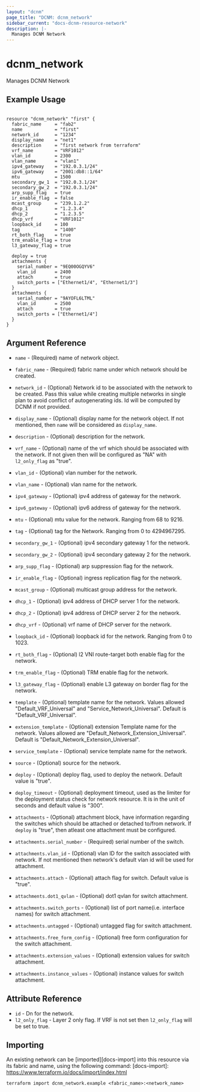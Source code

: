 ```yaml
---
layout: "dcnm"
page_title: "DCNM: dcnm_network"
sidebar_current: "docs-dcnm-resource-network"
description: |-
  Manages DCNM Network
---
```


# dcnm_network #
Manages DCNM Network

## Example Usage ##

```hcl

resource "dcnm_network" "first" {
  fabric_name     = "fab2"
  name            = "first"
  network_id      = "1234"
  display_name    = "net1"
  description     = "first network from terraform"
  vrf_name        = "VRF1012"
  vlan_id         = 2300
  vlan_name       = "vlan1"
  ipv4_gateway    = "192.0.3.1/24"
  ipv6_gateway    = "2001:db8::1/64"
  mtu             = 1500
  secondary_gw_1  = "192.0.3.1/24"
  secondary_gw_2  = "192.0.3.1/24"
  arp_supp_flag   = true
  ir_enable_flag  = false
  mcast_group     = "239.1.2.2"
  dhcp_1          = "1.2.3.4"
  dhcp_2          = "1.2.3.5"
  dhcp_vrf        = "VRF1012"
  loopback_id     = 100
  tag             = "1400"
  rt_both_flag    = true
  trm_enable_flag = true
  l3_gateway_flag = true

  deploy = true
  attachments {
    serial_number = "9EQ00OGQYV6"
    vlan_id       = 2400
    attach        = true
    switch_ports = ["Ethernet1/4", "Ethernet1/3"]
  }
  attachments {
    serial_number = "9AYOFL6LTML"
    vlan_id       = 2500
    attach        = true
    switch_ports = ["Ethernet1/4"]
  }
}

```


## Argument Reference ##

* `name` - (Required) name of network object.
* `fabric_name` - (Required) fabric name under which network should be created.
* `network_id` - (Optional) Network id to be associated with the network to be created. Pass this value while creating multiple networks in single plan to avoid conflict of autogenerating ids. Id will be computed by DCNM if not provided.
* `display_name` - (Optional) display name for the network object. If not mentioned, then `name` will be considered as `display_name`.
* `description` - (Optional) description for the network.
* `vrf_name` - (Optional) name of the vrf which should be associated with the network. If not given then will be configured as "NA" with `l2_only_flag` as "true".
* `vlan_id` - (Optional) vlan number for the network.
* `vlan_name` - (Optional) vlan name for the network.
* `ipv4_gateway` - (Optional) ipv4 address of gateway for the network.
* `ipv6_gateway` - (Optional) ipv6 address of gateway for the network.
* `mtu` - (Optional) mtu value for the network. Ranging from 68 to 9216.
* `tag` - (Optional) tag for the Network. Ranging from 0 to 4294967295.
* `secondary_gw_1` - (Optional) ipv4 secondary gateway 1 for the network.
* `secondary_gw_2` - (Optional) ipv4 secondary gateway 2 for the network.
* `arp_supp_flag` - (Optional) arp suppression flag for the network.
* `ir_enable_flag` - (Optional) ingress replication flag for the network.
* `mcast_group` - (Optional) multicast group address for the network.
* `dhcp_1` - (Optional) ipv4 address of DHCP server 1 for the network.
* `dhcp_2` - (Optional) ipv4 address of DHCP server 2 for the network.
* `dhcp_vrf` - (Optional) vrf name of DHCP server for the network.
* `loopback_id` - (Optional) loopback id for the network. Ranging from 0 to 1023.
* `rt_both_flag` - (Optional) l2 VNI route-target both enable flag for the network.
* `trm_enable_flag` - (Optional) TRM enable flag for the network.
* `l3_gateway_flag` - (Optional) enable L3 gateway on border flag for the network. 
* `template` - (Optional) template name for the network. Values allowed "Default_VRF_Universal" and "Service_Network_Universal". Default is "Default_VRF_Universal".
* `extension_template` - (Optional) extension Template name for the network. Values allowed are "Default_Network_Extension_Universal". Default is "Default_Network_Extension_Universal".
* `service_template` - (Optional) service template name for the network.
* `source` - (Optional) source for the network.

* `deploy` - (Optional) deploy flag, used to deploy the network. Default value is "true".
* `deploy_timeout` - (Optional) deployment timeout, used as the limiter for the deployment status check for network resource. It is in the unit of seconds and default value is "300".

* `attachments` - (Optional) attachment block, have information regarding the switches which should be attached or detached to/from network. If `deploy` is "true", then atleast one attachment must be configured.
* `attachments.serial_number` - (Required) serial number of the switch.
* `attachments.vlan_id` - (Optional) vlan ID for the switch associated with network. If not mentioned then network's default vlan id will be used for attachment.
* `attachments.attach` - (Optional) attach flag for switch. Default value is "true".
* `attachments.dot1_qvlan` - (Optional) dot1 qvlan for switch attachment.
* `attachments.switch_ports` - (Optional) list of port name(i.e. interface names) for switch attachment.
* `attachments.untagged` - (Optional) untagged flag for switch attachment.
* `attachments.free_form_config` - (Optional) free form configuration for the switch attachment.
* `attachments.extension_values` - (Optional) extension values for switch attachment.
* `attachments.instance_values` - (Optional) instance values for switch attachment.

## Attribute Reference

* `id` - Dn for the network.
* `l2_only_flag` - Layer 2 only flag. If VRF is not set then `l2_only_flag` will be set to true.

## Importing ##

An existing network can be [imported][docs-import] into this resource via its fabric and name, using the following command:
[docs-import]: https://www.terraform.io/docs/import/index.html


```
terraform import dcnm_network.example <fabric_name>:<network_name>
```
